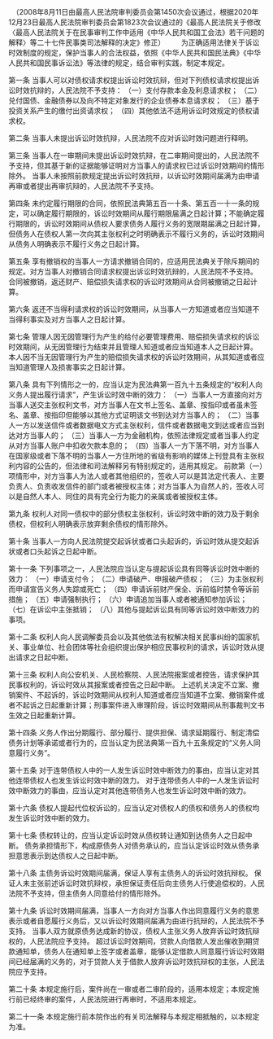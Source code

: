 　（2008年8月11日由最高人民法院审判委员会第1450次会议通过，根据2020年12月23日最高人民法院审判委员会第1823次会议通过的《最高人民法院关于修改〈最高人民法院关于在民事审判工作中适用《中华人民共和国工会法》若干问题的解释〉等二十七件民事类司法解释的决定》修正）
　　为正确适用法律关于诉讼时效制度的规定，保护当事人的合法权益，依照《中华人民共和国民法典》《中华人民共和国民事诉讼法》等法律的规定，结合审判实践，制定本规定。


第一条 当事人可以对债权请求权提出诉讼时效抗辩，但对下列债权请求权提出诉讼时效抗辩的，人民法院不予支持：
（一）支付存款本金及利息请求权；
（二）兑付国债、金融债券以及向不特定对象发行的企业债券本息请求权；
（三）基于投资关系产生的缴付出资请求权；
（四）其他依法不适用诉讼时效规定的债权请求权。

第二条 当事人未提出诉讼时效抗辩，人民法院不应对诉讼时效问题进行释明。

第三条 当事人在一审期间未提出诉讼时效抗辩，在二审期间提出的，人民法院不予支持，但其基于新的证据能够证明对方当事人的请求权已过诉讼时效期间的情形除外。
当事人未按照前款规定提出诉讼时效抗辩，以诉讼时效期间届满为由申请再审或者提出再审抗辩的，人民法院不予支持。

第四条 未约定履行期限的合同，依照民法典第五百一十条、第五百一十一条的规定，可以确定履行期限的，诉讼时效期间从履行期限届满之日起计算；不能确定履行期限的，诉讼时效期间从债权人要求债务人履行义务的宽限期届满之日起计算，但债务人在债权人第一次向其主张权利之时明确表示不履行义务的，诉讼时效期间从债务人明确表示不履行义务之日起计算。

第五条 享有撤销权的当事人一方请求撤销合同的，应适用民法典关于除斥期间的规定。对方当事人对撤销合同请求权提出诉讼时效抗辩的，人民法院不予支持。
合同被撤销，返还财产、赔偿损失请求权的诉讼时效期间从合同被撤销之日起计算。

第六条 返还不当得利请求权的诉讼时效期间，从当事人一方知道或者应当知道不当得利事实及对方当事人之日起计算。

第七条 管理人因无因管理行为产生的给付必要管理费用、赔偿损失请求权的诉讼时效期间，从无因管理行为结束并且管理人知道或者应当知道本人之日起计算。
本人因不当无因管理行为产生的赔偿损失请求权的诉讼时效期间，从其知道或者应当知道管理人及损害事实之日起计算。

第八条 具有下列情形之一的，应当认定为民法典第一百九十五条规定的“权利人向义务人提出履行请求”，产生诉讼时效中断的效力：
（一）当事人一方直接向对方当事人送交主张权利文书，对方当事人在文书上签名、盖章、按指印或者虽未签名、盖章、按指印但能够以其他方式证明该文书到达对方当事人的；
（二）当事人一方以发送信件或者数据电文方式主张权利，信件或者数据电文到达或者应当到达对方当事人的；
（三）当事人一方为金融机构，依照法律规定或者当事人约定从对方当事人账户中扣收欠款本息的；
（四）当事人一方下落不明，对方当事人在国家级或者下落不明的当事人一方住所地的省级有影响的媒体上刊登具有主张权利内容的公告的，但法律和司法解释另有特别规定的，适用其规定。
前款第（一）项情形中，对方当事人为法人或者其他组织的，签收人可以是其法定代表人、主要负责人、负责收发信件的部门或者被授权主体；对方当事人为自然人的，签收人可以是自然人本人、同住的具有完全行为能力的亲属或者被授权主体。

第九条 权利人对同一债权中的部分债权主张权利，诉讼时效中断的效力及于剩余债权，但权利人明确表示放弃剩余债权的情形除外。

第十条 当事人一方向人民法院提交起诉状或者口头起诉的，诉讼时效从提交起诉状或者口头起诉之日起中断。

第十一条 下列事项之一，人民法院应当认定与提起诉讼具有同等诉讼时效中断的效力：
（一）申请支付令；
（二）申请破产、申报破产债权；
（三）为主张权利而申请宣告义务人失踪或死亡；
（四）申请诉前财产保全、诉前临时禁令等诉前措施；
（五）申请强制执行；
（六）申请追加当事人或者被通知参加诉讼；
（七）在诉讼中主张抵销；
（八）其他与提起诉讼具有同等诉讼时效中断效力的事项。

第十二条 权利人向人民调解委员会以及其他依法有权解决相关民事纠纷的国家机关、事业单位、社会团体等社会组织提出保护相应民事权利的请求，诉讼时效从提出请求之日起中断。

第十三条 权利人向公安机关、人民检察院、人民法院报案或者控告，请求保护其民事权利的，诉讼时效从其报案或者控告之日起中断。
上述机关决定不立案、撤销案件、不起诉的，诉讼时效期间从权利人知道或者应当知道不立案、撤销案件或者不起诉之日起重新计算；刑事案件进入审理阶段，诉讼时效期间从刑事裁判文书生效之日起重新计算。

第十四条 义务人作出分期履行、部分履行、提供担保、请求延期履行、制定清偿债务计划等承诺或者行为的，应当认定为民法典第一百九十五条规定的“义务人同意履行义务”。

第十五条 对于连带债权人中的一人发生诉讼时效中断效力的事由，应当认定对其他连带债权人也发生诉讼时效中断的效力。
对于连带债务人中的一人发生诉讼时效中断效力的事由，应当认定对其他连带债务人也发生诉讼时效中断的效力。

第十六条 债权人提起代位权诉讼的，应当认定对债权人的债权和债务人的债权均发生诉讼时效中断的效力。

第十七条 债权转让的，应当认定诉讼时效从债权转让通知到达债务人之日起中断。
债务承担情形下，构成原债务人对债务承认的，应当认定诉讼时效从债务承担意思表示到达债权人之日起中断。

第十八条 主债务诉讼时效期间届满，保证人享有主债务人的诉讼时效抗辩权。
保证人未主张前述诉讼时效抗辩权，承担保证责任后向主债务人行使追偿权的，人民法院不予支持，但主债务人同意给付的情形除外。

第十九条 诉讼时效期间届满，当事人一方向对方当事人作出同意履行义务的意思表示或者自愿履行义务后，又以诉讼时效期间届满为由进行抗辩的，人民法院不予支持。
当事人双方就原债务达成新的协议，债权人主张义务人放弃诉讼时效抗辩权的，人民法院应予支持。
超过诉讼时效期间，贷款人向借款人发出催收到期贷款通知单，债务人在通知单上签字或者盖章，能够认定借款人同意履行诉讼时效期间已经届满的义务的，对于贷款人关于借款人放弃诉讼时效抗辩权的主张，人民法院应予支持。

第二十条 本规定施行后，案件尚在一审或者二审阶段的，适用本规定；本规定施行前已经终审的案件，人民法院进行再审时，不适用本规定。

第二十一条 本规定施行前本院作出的有关司法解释与本规定相抵触的，以本规定为准。